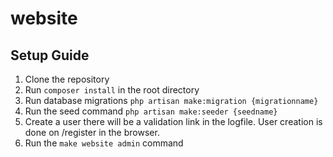 # website

## Setup Guide

1. Clone the repository 
2. Run `composer install` in the root directory
3. Run database migrations `php artisan make:migration {migrationname}`
4. Run the seed command `php artisan make:seeder {seedname}`
5. Create a user there will be a validation link in the logfile. User creation is done on /register in the browser.
6. Run the `make website admin` command 
